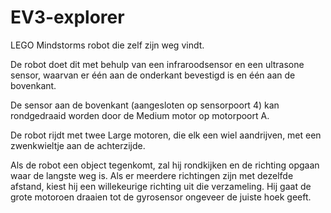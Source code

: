 # EV3-explorer
LEGO Mindstorms robot die zelf zijn weg vindt.

De robot doet dit met behulp van een infraroodsensor en een ultrasone sensor, waarvan er één aan de onderkant bevestigd is en één aan de bovenkant.

De sensor aan de bovenkant (aangesloten op sensorpoort 4) kan rondgedraaid worden door de Medium motor op motorpoort A.

De robot rijdt met twee Large motoren, die elk een wiel aandrijven, met een zwenkwieltje aan de achterzijde.

Als de robot een object tegenkomt, zal hij rondkijken en de richting opgaan waar de langste weg is. Als er meerdere richtingen zijn met dezelfde afstand, kiest hij een willekeurige richting uit die verzameling. Hij gaat de grote motoroen draaien tot de gyrosensor ongeveer de juiste hoek geeft.
